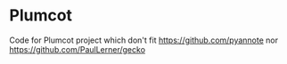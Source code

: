 # Plumcot
Code for Plumcot project which don't fit https://github.com/pyannote nor https://github.com/PaulLerner/gecko
